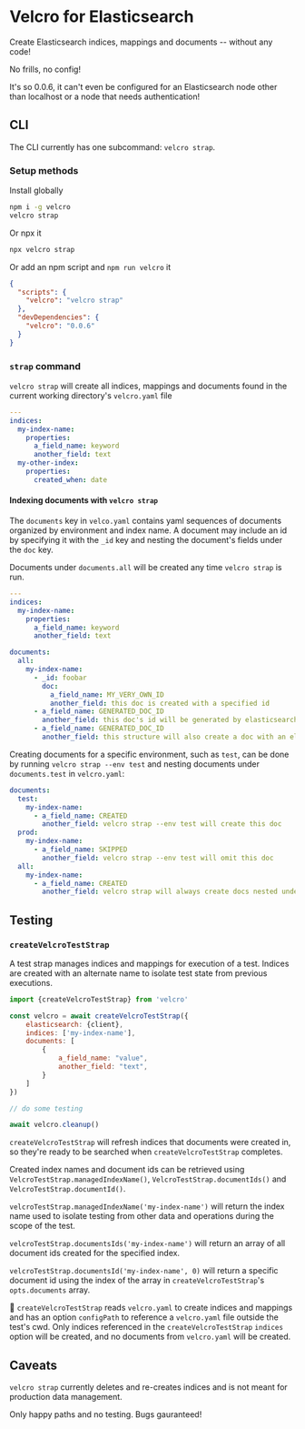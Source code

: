 # Velcro for Elasticsearch

Create Elasticsearch indices, mappings and documents -- without any code!

No frills, no config!

It's so 0.0.6, it can't even be configured for an Elasticsearch node other than localhost or a node that needs authentication!

## CLI

The CLI currently has one subcommand: `velcro strap`.

### Setup methods

Install globally

```bash
npm i -g velcro
velcro strap
```

Or npx it

```bash
npx velcro strap
```

Or add an npm script and `npm run velcro` it

```json
{
  "scripts": {
    "velcro": "velcro strap"
  },
  "devDependencies": {
    "velcro": "0.0.6"
  }
}
```

### `strap` command

`velcro strap` will create all indices, mappings and documents found in the current working directory's `velcro.yaml` file

```yaml
---
indices:
  my-index-name:
    properties:
      a_field_name: keyword
      another_field: text
  my-other-index:
    properties:
      created_when: date
```

#### Indexing documents with `velcro strap`

The `documents` key in `velco.yaml` contains yaml sequences of documents organized by environment and index name.
A document may include an id by specifying it with the `_id` key and nesting the document's fields under the `doc` key.

Documents under `documents.all` will be created any time `velcro strap` is run.

```yaml
---
indices:
  my-index-name:
    properties:
      a_field_name: keyword
      another_field: text

documents:
  all:
    my-index-name:
      - _id: foobar
        doc:
          a_field_name: MY_VERY_OWN_ID
          another_field: this doc is created with a specified id
      - a_field_name: GENERATED_DOC_ID
        another_field: this doc's id will be generated by elasticsearch
      - a_field_name: GENERATED_DOC_ID
        another_field: this structure will also create a doc with an elasticsearch generated id
```

Creating documents for a specific environment, such as `test`, can be done by running `velcro strap --env test` and nesting documents under `documents.test` in `velcro.yaml`:

```yaml
documents:
  test:
    my-index-name:
      - a_field_name: CREATED
        another_field: velcro strap --env test will create this doc
  prod:
    my-index-name:
      - a_field_name: SKIPPED
        another_field: velcro strap --env test will omit this doc
  all:
    my-index-name:
      - a_field_name: CREATED
        another_field: velcro strap will always create docs nested under all
```

## Testing

### `createVelcroTestStrap`

A test strap manages indices and mappings for execution of a test. Indices are created with an alternate name to isolate test state from previous executions.

```javascript
import {createVelcroTestStrap} from 'velcro'

const velcro = await createVelcroTestStrap({
    elasticsearch: {client},
    indices: ['my-index-name'],
    documents: [
        {
            a_field_name: "value",
            another_field: "text",
        }
    ]
})

// do some testing

await velcro.cleanup()
```

`createVelcroTestStrap` will refresh indices that documents were created in, so they're ready to be searched when `createVelcroTestStrap` completes.

Created index names and document ids can be retrieved using `VelcroTestStrap.managedIndexName()`, `VelcroTestStrap.documentIds()` and `VelcroTestStrap.documentId()`.

`velcroTestStrap.managedIndexName('my-index-name')` will return the index name used to isolate testing from other data and operations during the scope of the test.

`velcroTestStrap.documentsIds('my-index-name')` will return an array of all document ids created for the specified index.

`velcroTestStrap.documentsId('my-index-name', 0)` will return a specific document id using the index of the array in `createVelcroTestStrap`'s `opts.documents` array.

📌 `createVelcroTestStrap` reads `velcro.yaml` to create indices and mappings and has an option `configPath` to reference a `velcro.yaml` file outside the test's cwd.
Only indices referenced in the `createVelcroTestStrap` `indices` option will be created, and no documents from `velcro.yaml` will be created.

## Caveats

`velcro strap` currently deletes and re-creates indices and is not meant for production data management.

Only happy paths and no testing. Bugs gauranteed!
